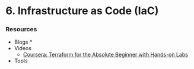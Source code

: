 # 6. Infrastructure as Code (IaC)

### Resources
* Blogs
    *
* Videos
    * [Coursera: Terraform for the Absolute Beginner with Hands-on Labs](https://www.coursera.org/learn/terraform-for-the-absolute-beginner?specialization=devops-mastery)
* Tools